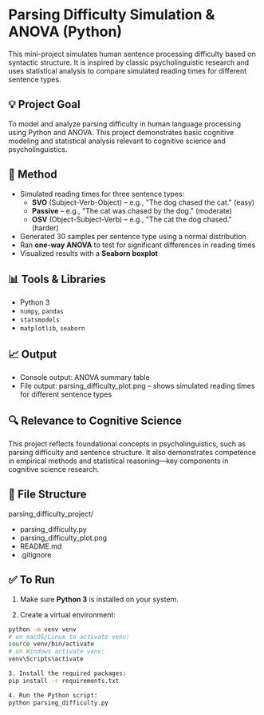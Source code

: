 # Parsing Difficulty Simulation & ANOVA (Python)

This mini-project simulates human sentence processing difficulty based on syntactic structure. It is inspired by classic psycholinguistic research and uses statistical analysis to compare simulated reading times for different sentence types.

## 💡 Project Goal

To model and analyze parsing difficulty in human language processing using Python and ANOVA. This project demonstrates basic cognitive modeling and statistical analysis relevant to cognitive science and psycholinguistics.

## 🧪 Method

- Simulated reading times for three sentence types:
  - **SVO** (Subject-Verb-Object) – e.g., "The dog chased the cat." (easy)
  - **Passive** – e.g., "The cat was chased by the dog." (moderate)
  - **OSV** (Object-Subject-Verb) – e.g., "The cat the dog chased." (harder)
- Generated 30 samples per sentence type using a normal distribution
- Ran **one-way ANOVA** to test for significant differences in reading times
- Visualized results with a **Seaborn boxplot**

## 📊 Tools & Libraries

- Python 3
- `numpy`, `pandas` 
- `statsmodels`
- `matplotlib`, `seaborn` 

## 📈 Output

- Console output: ANOVA summary table
- File output: parsing_difficulty_plot.png – shows simulated reading times for different sentence types

## 🔍 Relevance to Cognitive Science

This project reflects foundational concepts in psycholinguistics, such as parsing difficulty and sentence structure. It also demonstrates competence in empirical methods and statistical reasoning—key components in cognitive science research.

## 📁 File Structure
parsing_difficulty_project/
- parsing_difficulty.py
- parsing_difficulty_plot.png
- README.md
- .gitignore



## ✅ To Run

1. Make sure **Python 3** is installed on your system.

2.  Create a virtual environment:
   ```bash
   python -m venv venv
   # on macOS/Linux to activate venv:
   source venv/bin/activate
   # on Windows activate venv:
   venv\Scripts\activate
   
3. Install the required packages:
   pip install -r requirements.txt

4. Run the Python script:
   python parsing_difficulty.py



